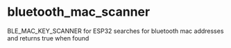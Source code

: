 # bluetooth_mac_scanner
BLE_MAC_KEY_SCANNER for ESP32 searches for bluetooth mac addresses and returns true when found
